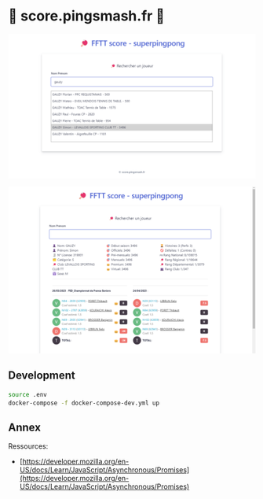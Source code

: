# 🏓 score.pingsmash.fr 🏓

![](./documentation/images/front-1.png)

![](./documentation/images/front-2.png)

## Development

```bash
source .env
docker-compose -f docker-compose-dev.yml up
```

## Annex

Ressources:
- [https://developer.mozilla.org/en-US/docs/Learn/JavaScript/Asynchronous/Promises](https://developer.mozilla.org/en-US/docs/Learn/JavaScript/Asynchronous/Promises)
